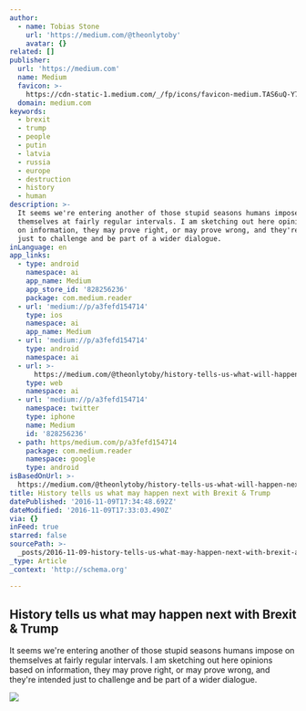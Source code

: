 ```yaml
---
author:
  - name: Tobias Stone
    url: 'https://medium.com/@theonlytoby'
    avatar: {}
related: []
publisher:
  url: 'https://medium.com'
  name: Medium
  favicon: >-
    https://cdn-static-1.medium.com/_/fp/icons/favicon-medium.TAS6uQ-Y7kcKgi0xjcYHXw.ico
  domain: medium.com
keywords:
  - brexit
  - trump
  - people
  - putin
  - latvia
  - russia
  - europe
  - destruction
  - history
  - human
description: >-
  It seems we're entering another of those stupid seasons humans impose on
  themselves at fairly regular intervals. I am sketching out here opinions based
  on information, they may prove right, or may prove wrong, and they're intended
  just to challenge and be part of a wider dialogue.
inLanguage: en
app_links:
  - type: android
    namespace: ai
    app_name: Medium
    app_store_id: '828256236'
    package: com.medium.reader
  - url: 'medium://p/a3fefd154714'
    type: ios
    namespace: ai
    app_name: Medium
  - url: 'medium://p/a3fefd154714'
    type: android
    namespace: ai
  - url: >-
      https://medium.com/@theonlytoby/history-tells-us-what-will-happen-next-with-brexit-trump-a3fefd154714
    type: web
    namespace: ai
  - url: 'medium://p/a3fefd154714'
    namespace: twitter
    type: iphone
    name: Medium
    id: '828256236'
  - path: https/medium.com/p/a3fefd154714
    package: com.medium.reader
    namespace: google
    type: android
isBasedOnUrl: >-
  https://medium.com/@theonlytoby/history-tells-us-what-will-happen-next-with-brexit-trump-a3fefd154714#.w1qvbe60g
title: History tells us what may happen next with Brexit & Trump
datePublished: '2016-11-09T17:34:48.692Z'
dateModified: '2016-11-09T17:33:03.490Z'
via: {}
inFeed: true
starred: false
sourcePath: >-
  _posts/2016-11-09-history-tells-us-what-may-happen-next-with-brexit-and-trump.md
_type: Article
_context: 'http://schema.org'

---
```

<article style=""><h1>History tells us what may happen next with Brexit &amp; Trump</h1><p>It seems we're entering another of those stupid seasons humans impose on themselves at fairly regular intervals. I am sketching out here opinions based on information, they may prove right, or may prove wrong, and they're intended just to challenge and be part of a wider dialogue.</p><img src="https://cdn-images-1.medium.com/focal/456/240/0/0/1*xsGEEfZxu6YbmHrPFd3gTg.jpeg" /></article>